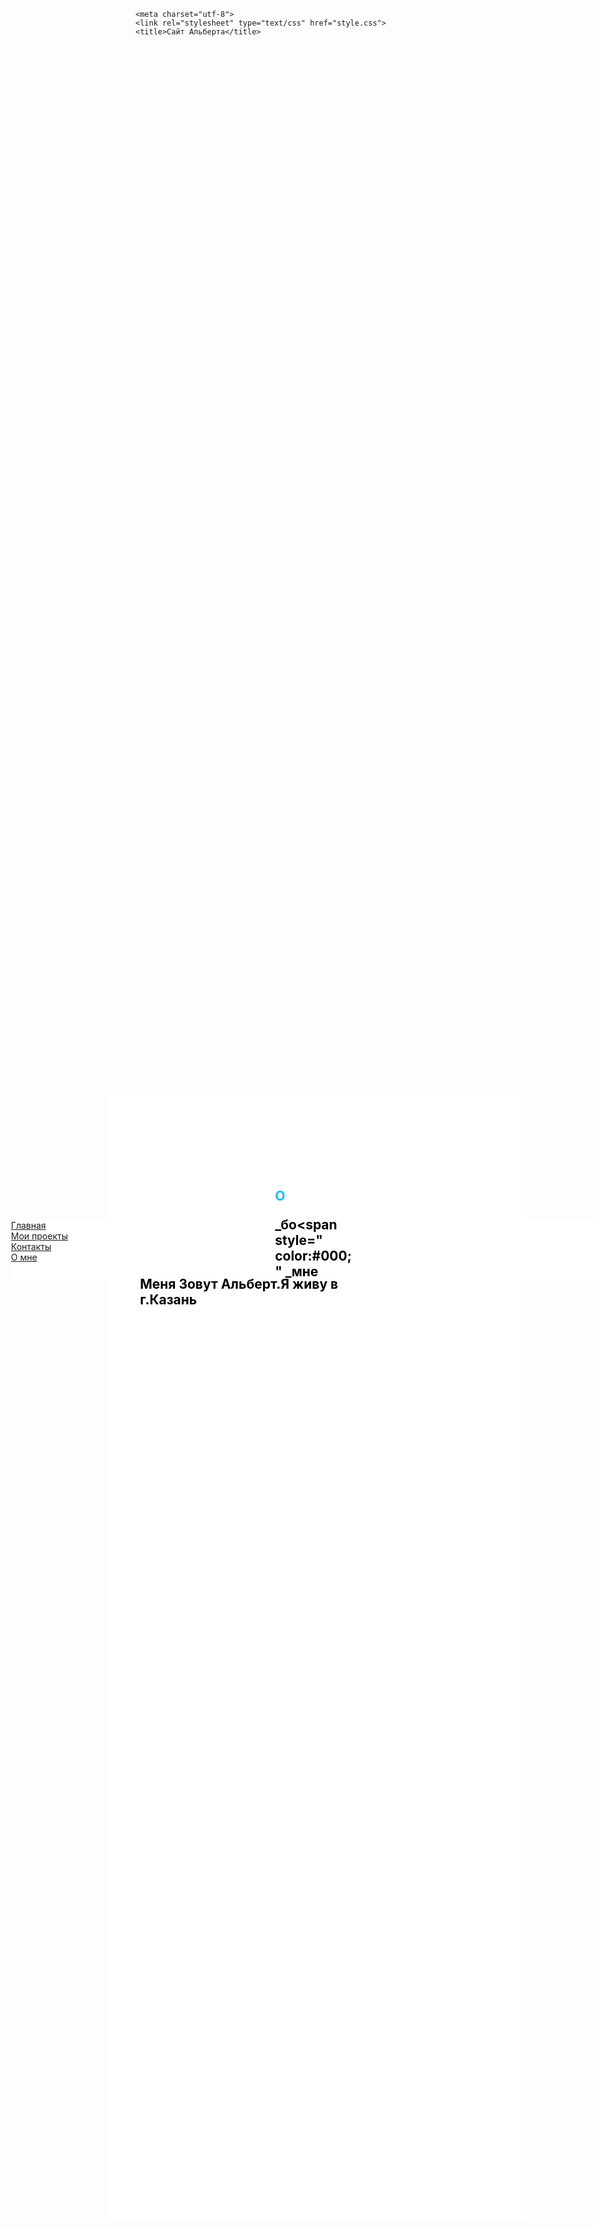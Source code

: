 <html>
<head>

	<meta charset="utf-8">
	<link rel="stylesheet" type="text/css" href="style.css">
	<title>Сайт Альберта</title>

	
	

</head>
<div style="
position: absolute;
top: 50vh;
left:3vw;
background: #ffffff;
width: 32vh;
height:10vw;
"> 


 <ul class="menu-3"  
style="
     margin: 0;
     padding: 0;
     background-color: #fff;
     height: auto;
     list-style-type: none;
" 
 >

   <li><a href="#" onclick="document.getElementById('lol').style.display='block';
document.getElementById('kek').style.display='none'
document.getElementById('z1').style.display='none'
document.getElementById('z2').style.display='none'
   ">Главная</a></li>
   <li><a href="#" onclick="document.getElementById('kek').style.display='block';
document.getElementById('lol').style.display='none'
document.getElementById('z1').style.display='none'
document.getElementById('z2').style.display='none'
   ">Мои проекты</a></li>
   <li><a href="#" onclick="document.getElementById('z1').style.display='block';
document.getElementById('lol').style.display='none'
document.getElementById('kek').style.display='none'
document.getElementById('z2').style.display='none'
   ">Контакты</a></li>
   <li><a href="#" onclick="document.getElementById('z2').style.display='block';
document.getElementById('kek').style.display='none'
document.getElementById('z1').style.display='none'
document.getElementById('lol').style.display='none'
   ">О мне</a></li>


<div style="
position: absolute;
top: -5vh;
left:16vw;
width:70vw;
height:45vh;
background-color: #fff;
">
<h2 id="lol" style="color: rgb(138, 200, 255); position: absolute; left: 25vw; top: 2vh; display: none;"> Главная<p style="
position: absolute;
top: 10vh;
left:-20vw;
color: #000;

">Вам Нужен сайт?Вы обратились по адресу </p> </h2>


<h2 id="kek" style="position: absolute; top: -2vh; left: 25vw; color: rgb(20, 189, 255); display: none;">Мои проекты
  <p style="
position: absolute;
top: 3vh;
left:-20vw;
color: #000;
">Пока нет</p></h2>
<div style="
position: absolute;
top:5vh; 
left:3vw;

">
<h2 id="z1" style="position: absolute; top: -2vh; left: 25vw; color: rgb(20, 189, 255); display: none;">Контакты<p style="
position: absolute;
top: 3vh;
left:-20vw;
  color:#000
" 
	>Мой Вк <a href="https://vk.com/id215127522" style="
color: #000;
">Bk</a></p></h2>
<h2 id="z2" style="position: absolute; top: -2vh; left: 25vw; color: rgb(20, 189, 255); display: block;weight:2vh;height:10vw;">О<span  
style="
color:#000;
"

>_</span>бо<span
style="
color:#000;
"
>_</span>мне<p style="
position: absolute;
top: 3vh;
left:-22.5vw;
  color:#000
">Меня Зовут Альберт.Я живу в г.Казань</p></h2>



